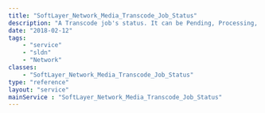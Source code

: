 ```yaml
---
title: "SoftLayer_Network_Media_Transcode_Job_Status"
description: "A Transcode job's status. It can be Pending, Processing, Complete, Error or Deleted. "
date: "2018-02-12"
tags:
    - "service"
    - "sldn"
    - "Network"
classes:
    - "SoftLayer_Network_Media_Transcode_Job_Status"
type: "reference"
layout: "service"
mainService : "SoftLayer_Network_Media_Transcode_Job_Status"
---
```

